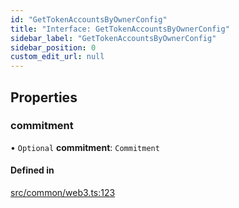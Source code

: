 ```yaml
---
id: "GetTokenAccountsByOwnerConfig"
title: "Interface: GetTokenAccountsByOwnerConfig"
sidebar_label: "GetTokenAccountsByOwnerConfig"
sidebar_position: 0
custom_edit_url: null
---
```


## Properties

### commitment

• `Optional` **commitment**: `Commitment`

#### Defined in

[src/common/web3.ts:123](https://github.com/alpha-defi/raydium-sdk/blob/108ded9/src/common/web3.ts#L123)
